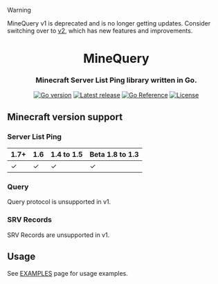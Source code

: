 > [!WARNING]
> MineQuery v1 is deprecated and is no longer getting updates. 
> Consider switching over to [v2](https://github.com/dreamscached/minequery/tree/v2), which has
> new features and improvements.

<h1 align="center">MineQuery</h1>
<h3 align="center">Minecraft Server List Ping library written in Go.</h3>
<p align="center">
  <a href="https://github.com/dreamscached/minequery/blob/master/go.mod"><img alt="Go version" src="https://img.shields.io/github/go-mod/go-version/dreamscached/minequery"></a>
  <a href="https://github.com/dreamscached/minequery/releases/latest"><img alt="Latest release" src="https://img.shields.io/github/v/release/dreamscached/minequery"></a>
  <a href="https://pkg.go.dev/github.com/dreamscached/minequery"><img alt="Go Reference" src="https://pkg.go.dev/badge/github.com/dreamscached/minequery.svg"></a>
  <a href="https://github.com/dreamscached/minequery/blob/master/LICENSE"><img alt="License" src="https://img.shields.io/github/license/dreamscached/minequery"></a>
</p>

## Minecraft version support

### Server List Ping

| 1.7+ | 1.6 | 1.4 to 1.5 | Beta 1.8 to 1.3 |
|------|-----|------------|-----------------|
| ✓    | ✓   | ✓          | ✓               |

### Query

Query protocol is unsupported in v1.

### SRV Records

SRV Records are unsupported in v1.

## Usage

See [EXAMPLES](EXAMPLES.md) page for usage examples.